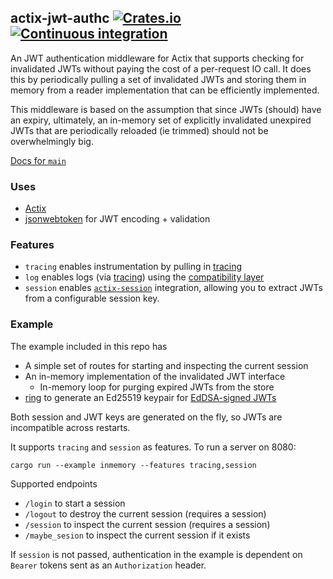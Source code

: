 ## actix-jwt-authc [![Crates.io](https://img.shields.io/crates/v/actix-jwt-authc.svg)](https://crates.io/crates/actix-jwt-authc) [![Continuous integration](https://github.com/lloydmeta/actix-jwt-authc/actions/workflows/ci.yaml/badge.svg)](https://github.com/lloydmeta/actix-jwt-authc/actions/workflows/ci.yaml)

An JWT authentication middleware for Actix that supports checking for invalidated JWTs without paying the cost of a per-request
IO call. It does this by periodically pulling a set of invalidated JWTs and storing them in memory from a reader implementation
that can be efficiently implemented.

This middleware is based on the assumption that since JWTs (should) have an expiry, ultimately, an in-memory set of 
explicitly invalidated unexpired JWTs that are periodically reloaded (ie trimmed) should not be overwhelmingly big.

[Docs for `main`](https://beachape.com/actix-jwt-authc/actix_jwt_authc)

### Uses
- [Actix](https://actix.rs)
- [jsonwebtoken](https://github.com/Keats/jsonwebtoken) for JWT encoding + validation

### Features

- `tracing` enables instrumentation by pulling in [tracing](https://github.com/tokio-rs/tracing)
- `log` enables logs (via [tracing](https://github.com/tokio-rs/tracing)) using the [compatibility layer](https://docs.rs/tracing-log/latest/tracing_log/#convert-tracing-events-to-logs)
- `session` enables [`actix-session`](https://crates.io/crates/actix-session) integration, allowing you to extract
  JWTs from a configurable session key.

### Example

The example included in this repo has

- A simple set of routes for starting and inspecting the current session
- An in-memory implementation of the invalidated JWT interface
  - In-memory loop for purging expired JWTs from the store
- [ring](https://github.com/briansmith/ring) to generate an Ed25519 keypair for [EdDSA-signed JWTs](https://www.scottbrady91.com/jose/jwts-which-signing-algorithm-should-i-use)

Both session and JWT keys are generated on the fly, so JWTs are incompatible across restarts.

It supports `tracing` and `session` as features. To run a server on 8080:

```shell
cargo run --example inmemory --features tracing,session
```

Supported endpoints

- `/login` to start a session
- `/logout` to destroy the current session (requires a session)
- `/session` to inspect the current session (requires a session)
- `/maybe_sesion` to inspect the current session if it exists

If `session` is not passed, authentication in the example is dependent on `Bearer` tokens sent as an `Authorization` header.

